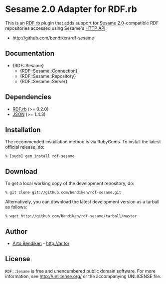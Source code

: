 Sesame 2.0 Adapter for RDF.rb
=============================

This is an [RDF.rb][] plugin that adds support for [Sesame 2.0][]-compatible
RDF repositories accessed using Sesame's [HTTP API][Sesame API].

* <http://github.com/bendiken/rdf-sesame>

Documentation
-------------

* {RDF::Sesame}
  * {RDF::Sesame::Connection}
  * {RDF::Sesame::Repository}
  * {RDF::Sesame::Server}

Dependencies
------------

* [RDF.rb](http://rubygems.org/gems/rdf) (>= 0.2.0)
* [JSON](http://rubygems.org/gems/json_pure) (>= 1.4.3)

Installation
------------

The recommended installation method is via RubyGems. To install the latest
official release, do:

    % [sudo] gem install rdf-sesame

Download
--------

To get a local working copy of the development repository, do:

    % git clone git://github.com/bendiken/rdf-sesame.git

Alternatively, you can download the latest development version as a tarball
as follows:

    % wget http://github.com/bendiken/rdf-sesame/tarball/master

Author
------

* [Arto Bendiken](mailto:arto.bendiken@gmail.com) - <http://ar.to/>

License
-------

`RDF::Sesame` is free and unencumbered public domain software. For more
information, see <http://unlicense.org/> or the accompanying UNLICENSE file.

[RDF.rb]:     http://rdf.rubyforge.org/
[Sesame 2.0]: http://www.openrdf.org/
[Sesame API]: http://www.openrdf.org/doc/sesame2/system/ch08.html
